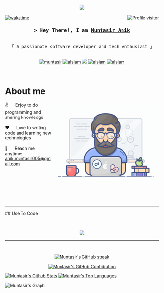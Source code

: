 
<p align="center">
  <a href="https://github.com/MuntasirAnik"><img src="https://readme-typing-svg.herokuapp.com/?lines=Passion%20Fuels%20Purpose;Imagination%20Trumps%20Knowledge;&center=true&width=380&height=45"></a>
</p>

<a href="https://komarev.com/ghpvc/?username=MuntasirAnik">
  <img align="right" src="https://komarev.com/ghpvc/?username=MuntasirAnik&label=Visitors&color=0e75b6&style=flat" alt="Profile visitor" />
</a>

[![wakatime](https://wakatime.com/badge/user/5235136d-1a76-440e-b1a5-6e7bb35f907d.svg)](https://wakatime.com/@muntasirAnik)

<!-- Intro  -->
<h3 align="center">
        <samp>&gt; Hey There!, I am
                <b><a target="_blank" href="(https://portfolio-muntasiranik.vercel.app/)">Muntasir Anik</a></b>
        </samp>
</h3>

<p align="center"> 
  <samp>
    <br>
    「 A passionate software developer and tech enthusiast 」
    <br>
    <br>
  </samp>
</p>

<p align="center">
 <a href="https://portfolio-muntasiranik.vercel.app/" target="blank">
  <img src="https://img.shields.io/badge/Website-DC143C?style=for-the-badge&logo=medium&logoColor=white" alt="muntasir" />
 </a>
 <a href="https://linkedin.com/in/muntasir-kader-anik-620a27143" target="_blank">
  <img src="https://img.shields.io/badge/LinkedIn-0077B5?style=for-the-badge&logo=linkedin&logoColor=white" alt="alsiam"/>
 </a>
 <a href="https://twitter.com/muntasir_anik" target="_blank">
  <img src="https://img.shields.io/badge/Twitter-1DA1F2?style=for-the-badge&logo=twitter&logoColor=white" />
 </a>
 <a href="https://instagram.com/muntasir_anik" target="_blank">
  <img src="https://img.shields.io/badge/Instagram-fe4164?style=for-the-badge&logo=instagram&logoColor=white" alt="alsiam" />
 </a> 
 <a href="https://facebook.com/muntasir.anik.9" target="_blank">
  <img src="https://img.shields.io/badge/Facebook-20BEFF?&style=for-the-badge&logo=facebook&logoColor=white" alt="alsiam"  />
  </a> 
</p>
<br />

<!-- About Section -->
 # About me
 
<p>
 <img align="right" width="350" src="/programmer.gif" alt="Coding gif" />
  
 ✌️ &emsp; Enjoy to do programming and sharing knowledge <br/><br/>
 ❤️ &emsp; Love to writing code and learning new technologies<br/><br/>
 📧 &emsp; Reach me anytime: anik.muntasir005@gmail.com<br/><br/>

</p>
<br /><br /><br /><br /><br /><hr/>
## Use To Code
<br /><br /><br />
<p align="center">
  <a href="https://skillicons.dev">
    <img src="https://skillicons.dev/icons?i=html,css,js,tailwind,bootstrap,materialui,nodejs,ts,dotnet,mysql,mongodb,nextjs,nestjs,git,github,kubernetes,docker,cs,express,docker,postman" />
  </a>
</p>

<hr/>
<br/>

<p align="center">
  <a href="https://github.com/MuntasirAnik">
    <img src="https://github-readme-streak-stats.herokuapp.com/?user=MuntasirAnik&theme=radical&border=7F3FBF&background=0D1117" alt="Muntasir's GitHub streak"/>
  </a>
</p>

<p align="center">
  <a href="https://github.com/MuntasirAnik">
    <img src="https://github-profile-summary-cards.vercel.app/api/cards/profile-details?username=MuntasirAnik&theme=radical" alt="Muntasir's GitHub Contribution"/>
  </a>
</p>

<a> 
    <a href="https://github.com/MuntasirAnik"><img alt="Muntasir's Github Stats" src="https://denvercoder1-github-readme-stats.vercel.app/api?username=MuntasirAnik&show_icons=true&count_private=true&theme=react&border_color=7F3FBF&bg_color=0D1117&title_color=F85D7F&icon_color=F8D866" height="192px" width="49.5%"/></a>
  <a href="https://github.com/MuntasirAnik"><img alt="Muntasir's Top Languages" src="https://denvercoder1-github-readme-stats.vercel.app/api/top-langs/?username=MuntasirAnik&langs_count=6&layout=compact&theme=react&border_color=7F3FBF&bg_color=0D1117&title_color=F85D7F&icon_color=F8D866" height="192px" width="49.5%"/></a>
  <br/>
</a>


![Muntasir's Graph](https://github-readme-activity-graph.vercel.app/graph?username=MuntasirAnik&custom_title=Muntasir's%20GitHub%20Activity%20Graph&bg_color=0D1117&color=7F3FBF&line=7F3FBF&point=7F3FBF&area_color=FFFFFF&title_color=FFFFFF&area=true)

